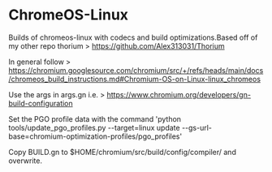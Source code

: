 # ChromeOS-Linux
Builds of chromeos-linux with codecs and build optimizations.Based off of my other repo thorium > https://github.com/Alex313031/Thorium

In general follow > https://chromium.googlesource.com/chromium/src/+/refs/heads/main/docs/chromeos_build_instructions.md#Chromium-OS-on-Linux-linux_chromeos

Use the args in args.gn i.e. > https://www.chromium.org/developers/gn-build-configuration

Set the PGO profile data with the command 'python tools/update_pgo_profiles.py --target=linux update --gs-url-base=chromium-optimization-profiles/pgo_profiles'

Copy BUILD.gn to $HOME/chromium/src/build/config/compiler/ and overwrite.

